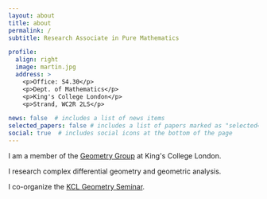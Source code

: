 ```yaml
---
layout: about
title: about
permalink: /
subtitle: Research Associate in Pure Mathematics

profile:
  align: right
  image: martin.jpg
  address: >
    <p>Office: S4.30</p>
    <p>Dept. of Mathematics</p>
    <p>King's College London</p>
    <p>Strand, WC2R 2LS</p>

news: false  # includes a list of news items
selected_papers: false # includes a list of papers marked as "selected={true}"
social: true  # includes social icons at the bottom of the page
---
```


I am a member of the [Geometry Group](https://www.kcl.ac.uk/research/geometry) at King's College London.

I research complex differential geometry and geometric analysis.

I co-organize the [KCL Geometry Seminar](https://danielplatt.github.io/kcl-geometry-seminar.html).
